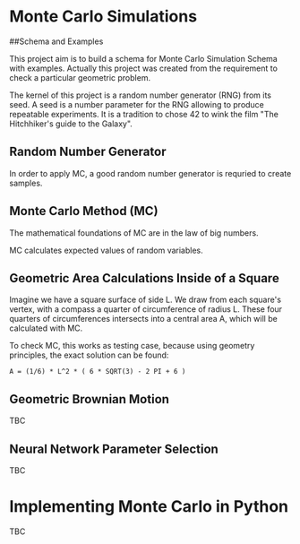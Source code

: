 # Monte Carlo Simulations 

##Schema and Examples

This project aim is to build a schema for Monte Carlo Simulation Schema with examples. Actually this project was created from the requirement to check a particular geometric problem.

The kernel of this project is a random number generator (RNG) from its seed. A seed is a number parameter for the RNG allowing to produce repeatable experiments. It is a tradition to chose 42 to wink the film "The Hitchhiker's guide to the Galaxy". 

## Random Number Generator

In order to apply MC, a good random number generator is requried to create samples.

## Monte Carlo Method (MC)

The mathematical foundations of MC are in the law of big numbers. 

MC calculates expected values of random variables.  

## Geometric Area Calculations Inside of a Square

Imagine we have a square surface of side L. We draw from each square's vertex, with a compass a quarter of circumference of radius L. These four quarters of circumferences intersects into a central area A, which will be calculated with MC.

To check MC, this works as testing case, because using geometry principles, the exact solution can be found:

`A = (1/6) * L^2 * ( 6 * SQRT(3) - 2 PI + 6 )`

## Geometric Brownian Motion
TBC
## Neural Network Parameter Selection
TBC
# Implementing Monte Carlo in Python
TBC



